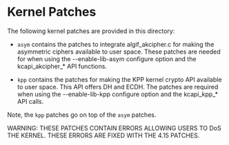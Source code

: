 Kernel Patches
==============

The following kernel patches are provided in this directory:

* `asym` contains the patches to integrate algif_akcipher.c for making
the asymmetric ciphers available to user space. These patches are needed
for when using the --enable-lib-asym configure option and the
kcapi_akcipher_* API functions.

* `kpp` contains the patches for making the KPP kernel crypto API
available to user space. This API offers DH and ECDH. The patches are
required when using the --enable-lib-kpp configure option and the
kcapi_kpp_* API calls.

Note, the `kpp` patches go on top of the `asym` patches.

WARNING: THESE PATCHES CONTAIN ERRORS ALLOWING USERS TO DoS THE KERNEL.
THESE ERRORS ARE FIXED WITH THE 4.15 PATCHES.
